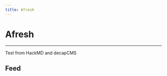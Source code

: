 ```yaml
---
title: Afresh
---
```

# Afresh

- - -

Test from HackMD and decapCMS

## Feed

<rssapp-wall id="_7HlcJm1FoF7CP2PK"></rssapp-wall><script src="https://widget.rss.app/v1/wall.js" type="text/javascript" async></script>